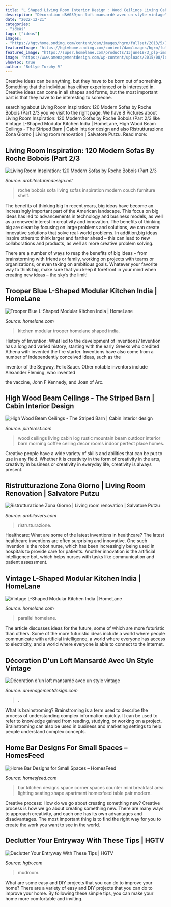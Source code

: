 ```yaml
---
title: "L Shaped Living Room Interior Design : Wood Ceilings Living Cabin Log Rustic Mountain Beam Outdoor Interior Barn Morning Coffee Ceiling Decor Rooms Indoor Perfect Place Homes"
description: "Décoration d&#039;un loft mansardé avec un style vintage"
date: "2022-12-21"
categories:
- "ideas"
tags: ["ideas"]
images:
- "https://hgtvhome.sndimg.com/content/dam/images/hgrm/fullset/2013/5/7/1/CI-TerraCotta-white-mudroom-entryway_s3x4.jpg.rend.hgtvcom.616.822.suffix/1405475242956.jpeg"
featuredImage: "https://hgtvhome.sndimg.com/content/dam/images/hgrm/fullset/2013/5/7/1/CI-TerraCotta-white-mudroom-entryway_s3x4.jpg.rend.hgtvcom.616.822.suffix/1405475242956.jpeg"
featured_image: "https://super.homelane.com/products/13june19/3_plp-image.jpg"
image: "https://www.amenagementdesign.com/wp-content/uploads/2015/08/loft-mansarde-e1439542371618.jpg"
ShowToc: true
author: "Bettye Torphy V"
---
```



Creative ideas can be anything, but they have to be born out of something. Something that the individual has either experienced or is interested in. Creative ideas can come in all shapes and forms, but the most important part is that they have to be interesting to someone.

	

		
searching about Living Room Inspiration: 120 Modern Sofas by Roche Bobois (Part 2/3 you've visit to the right page. We have 8 Pictures about Living Room Inspiration: 120 Modern Sofas by Roche Bobois (Part 2/3 like Vintage L-Shaped Modular Kitchen India | HomeLane, High Wood Beam Ceilings - The Striped Barn | Cabin interior design and also Ristrutturazione Zona Giorno | Living room renovation | Salvatore Putzu. Read more:
		
    
## Living Room Inspiration: 120 Modern Sofas By Roche Bobois (Part 2/3

<img loading=lazy src="http://cdn.architecturendesign.net/wp-content/uploads/2014/08/roche-bobois-sofa-white-16.jpg" onerror="this.onerror=null;this.src='https://tse2.mm.bing.net/th?id=OIP.fKysuU_fsFXKPscubH7g1wHaEs&amp;pid=15.1';" alt="Living Room Inspiration: 120 Modern Sofas by Roche Bobois (Part 2/3">

_Source: architecturendesign.net_

>roche bobois sofa living sofas inspiration modern couch furniture shelf. 

	

The benefits of thinking big
In recent years, big ideas have become an increasingly important part of the American landscape. This focus on big ideas has led to advancements in technology and business models, as well as a renewed interest in creativity and innovation.
The benefits of thinking big are clear: by focusing on large problems and solutions, we can create innovative solutions that solve real-world problems. In addition,big ideas inspire others to think larger and farther ahead – this can lead to new collaborations and products, as well as more creative problem solving.

There are a number of ways to reap the benefits of big ideas – from brainstorming with friends or family, working on projects with teams or organizations, or even taking on ambitious goals. Whatever your favorite way to think big, make sure that you keep it forefront in your mind when creating new ideas – the sky’s the limit!

    
## Trooper Blue L-Shaped Modular Kitchen India | HomeLane

<img loading=lazy src="https://super.homelane.com/products/13june19/3_plp-image.jpg" onerror="this.onerror=null;this.src='https://tse1.mm.bing.net/th?id=OIP.UOmh32Ui1cW2y5ltZM6WWAHaFj&amp;pid=15.1';" alt="Trooper Blue L-Shaped Modular Kitchen India | HomeLane">

_Source: homelane.com_

>kitchen modular trooper homelane shaped india. 

	

History of Invention: What led to the development of inventions?
Invention has a long and varied history, starting with the early Greeks who credited Athena with invented the
fire starter. Inventions have also come from a number of independently conceived ideas, such as the

inventor of the Segway, Felix Sauer. Other notable inventors include Alexander Fleming, who invented

the vaccine, John F Kennedy, and Joan of Arc.

    
## High Wood Beam Ceilings - The Striped Barn | Cabin Interior Design

<img loading=lazy src="https://i.pinimg.com/736x/69/53/0e/69530e0163964fee07b884b7954b3071.jpg" onerror="this.onerror=null;this.src='https://tse3.mm.bing.net/th?id=OIP.83xmlTA0sSw3hW5dB5SyMgHaKt&amp;pid=15.1';" alt="High Wood Beam Ceilings - The Striped Barn | Cabin interior design">

_Source: pinterest.com_

>wood ceilings living cabin log rustic mountain beam outdoor interior barn morning coffee ceiling decor rooms indoor perfect place homes. 

	

Creative people have a wide variety of skills and abilities that can be put to use in any field. Whether it is creativity in the form of creativity in the arts, creativity in business or creativity in everyday life, creativity is always present.

    
## Ristrutturazione Zona Giorno | Living Room Renovation | Salvatore Putzu

<img loading=lazy src="https://cdn.archilovers.com/projects/b_730_e695e9c8-77b2-49f9-a412-4bfd4d912c10.jpg" onerror="this.onerror=null;this.src='https://tse4.mm.bing.net/th?id=OIP.2d-5VaT1Obh8IVVSjP7NuwHaFN&amp;pid=15.1';" alt="Ristrutturazione Zona Giorno | Living room renovation | Salvatore Putzu">

_Source: archilovers.com_

>ristrutturazione. 

	

Healthcare: What are some of the latest inventions in healthcare?
The latest healthcare inventions are often surprising and innovative. One such invention is the robot nurse, which has been increasingly being used in hospitals to provide care for patients. Another innovation is the artificial intelligence bot, which helps nurses with tasks like communication and patient assessment.

    
## Vintage L-Shaped Modular Kitchen India | HomeLane

<img loading=lazy src="https://super.homelane.com/products/07dec18/kitchen/15_main-image.jpg" onerror="this.onerror=null;this.src='https://tse3.mm.bing.net/th?id=OIP.T0jjVwAVGydyf-OetPbbyQHaFj&amp;pid=15.1';" alt="Vintage L-Shaped Modular Kitchen India | HomeLane">

_Source: homelane.com_

>parallel homelane. 

	

The article discusses ideas for the future, some of which are more futuristic than others. Some of the more futuristic ideas include a world where people communicate with artificial intelligence, a world where everyone has access to electricity, and a world where everyone is able to connect to the internet.

    
## Décoration D&#039;un Loft Mansardé Avec Un Style Vintage

<img loading=lazy src="https://www.amenagementdesign.com/wp-content/uploads/2015/08/loft-mansarde-e1439542371618.jpg" onerror="this.onerror=null;this.src='https://tse1.mm.bing.net/th?id=OIP.qA6_APneDMS4M4VHfx_uDAHaLH&amp;pid=15.1';" alt="Décoration d&#039;un loft mansardé avec un style vintage">

_Source: amenagementdesign.com_

>. 

	

What is brainstroming?
Brainstroming is a term used to describe the process of understanding complex information quickly. It can be used to refer to knowledge gained from reading, studying, or working on a project. Brainstroming can also be used in business and marketing settings to help people understand complex concepts.

    
## Home Bar Designs For Small Spaces – HomesFeed

<img loading=lazy src="https://homesfeed.com/wp-content/uploads/2015/07/L-shape-and-small-corner-kitchen-bar-with-a-pair-of-bar-chairs-with-red-seating-feature-a-pair-of-pendant-lighting-fixtures.jpg" onerror="this.onerror=null;this.src='https://tse3.mm.bing.net/th?id=OIP.IZ2oN4F9r_e5J8FDIMpAmAHaLH&amp;pid=15.1';" alt="Home Bar Designs for Small Spaces – HomesFeed">

_Source: homesfeed.com_

>bar kitchen designs space corner spaces counter mini breakfast area lighting seating shape apartment homesfeed table pair modern. 

	

Creative process: How do we go about creating something new?
Creative process is how we go about creating something new. There are many ways to approach creativity, and each one has its own advantages and disadvantages. The most important thing is to find the right way for you to create the work you want to see in the world.

    
## Declutter Your Entryway With These Tips | HGTV

<img loading=lazy src="https://hgtvhome.sndimg.com/content/dam/images/hgrm/fullset/2013/5/7/1/CI-TerraCotta-white-mudroom-entryway_s3x4.jpg.rend.hgtvcom.616.822.suffix/1405475242956.jpeg" onerror="this.onerror=null;this.src='https://tse1.mm.bing.net/th?id=OIP.i8gJ9BW4yY9NMFuWlyLsnwHaJ4&amp;pid=15.1';" alt="Declutter Your Entryway With These Tips | HGTV">

_Source: hgtv.com_

>mudroom. 

	

What are some easy and DIY projects that you can do to improve your home?
There are a variety of easy and DIY projects that you can do to improve your home. By following these simple tips, you can make your home more comfortable and inviting.

